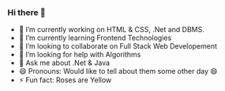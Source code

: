 ### Hi there 👋

<!--
**ramesh06190/ramesh06190** is a ✨ _special_ ✨ repository because its `README.md` (this file) appears on your GitHub profile.

Here are some ideas to get you started:-->

- 🔭 I’m currently working on HTML & CSS, .Net and DBMS.
- 🌱 I’m currently learning Frontend Technologies
- 👯 I’m looking to collaborate on Full Stack Web Developement
- 🤔 I’m looking for help with Algorithms
- 💬 Ask me about .Net & Java
- 😄 Pronouns: Would like to tell about them some other day 😄
- ⚡ Fun fact: Roses are Yellow


